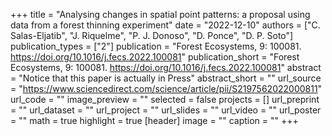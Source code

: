 +++
title = "Analysing changes in spatial point patterns: a proposal using data from a forest thinning experiment"
date = "2022-12-10"
authors = ["C. Salas-Eljatib", "J. Riquelme", "P. J. Donoso", "D. Ponce", "D. P. Soto"]
publication_types = ["2"]
publication = "Forest Ecosystems, 9: 100081. https://doi.org/10.1016/j.fecs.2022.100081"
publication_short = "Forest Ecosystems, 9: 100081. https://doi.org/10.1016/j.fecs.2022.100081"
abstract = "Notice that this paper is actually in Press"
abstract_short = ""
url_source = "https://www.sciencedirect.com/science/article/pii/S2197562022000811"
url_code = ""
image_preview = ""
selected = false
projects = []
url_preprint = ""
url_dataset = ""
url_project = ""
url_slides = ""
url_video = ""
url_poster = ""
math = true
highlight = true
[header]
image = ""
caption = ""
+++
